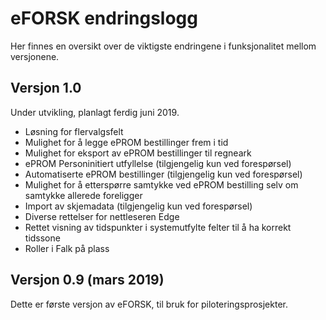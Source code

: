 # eFORSK endringslogg

Her finnes en oversikt over de viktigste endringene i funksjonalitet mellom versjonene.

## Versjon 1.0

Under utvikling, planlagt ferdig juni 2019.

* Løsning for flervalgsfelt
* Mulighet for å legge ePROM bestillinger frem i tid
* Mulighet for eksport av ePROM bestillinger til regneark
* ePROM Personinitiert utfyllelse (tilgjengelig kun ved forespørsel)
* Automatiserte ePROM bestillinger (tilgjengelig kun ved forespørsel)
* Mulighet for å etterspørre samtykke ved ePROM bestilling selv om samtykke allerede foreligger
* Import av skjemadata (tilgjengelig kun ved forespørsel)
* Diverse rettelser for nettleseren Edge
* Rettet visning av tidspunkter i systemutfylte felter til å ha korrekt tidssone
* Roller i Falk på plass

## Versjon 0.9 (mars 2019)

Dette er første versjon av eFORSK, til bruk for piloteringsprosjekter.
